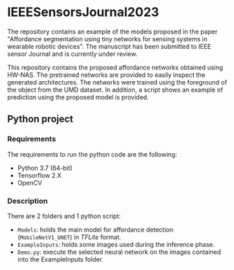 # IEEESensorsJournal2023
The repository contains an example of the models proposed in the paper "Affordance segmentation using tiny networks for sensing systems in wearable robotic devices". The manuscript has been submitted to IEEE sensor Journal and is currently under review.    

This repository contains the proposed affordance networks obtained using HW-NAS. The pretrained networks are provided to easily inspect the generated architectures. The networks were trained using the foreground of the object from the UMD dataset. In addition, a script shows an example of prediction using the proposed model is provided.


## Python project
### Requirements
The requirements to run the python code are the following:
* Python 3.7 (64-bit)
* Tensorflow 2.X
* OpenCV

### Description
There are 2 folders and 1 python script:
* `Models`: holds the main model for affordance detection (`MobileNetV1_UNET`) in *TFLite* format.
* `ExampleInputs`: holds some images used during the inference phase.
* `Demo.py`: execute the selected neural network on the images contained into the ExampleInputs folder.

